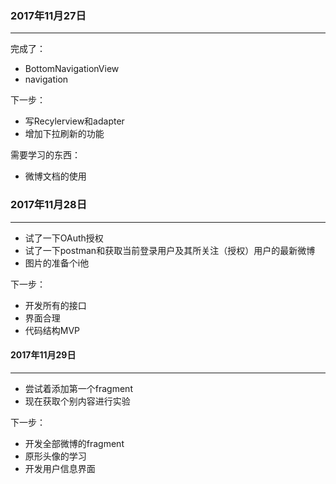 ###  2017年11月27日

***

完成了：
- BottomNavigationView
- navigation

下一步：
- 写Recylerview和adapter
- 增加下拉刷新的功能

需要学习的东西：
- 微博文档的使用

### 2017年11月28日

***

- 试了一下OAuth授权
- 试了一下postman和获取当前登录用户及其所关注（授权）用户的最新微博
- 图片的准备个i他

下一步：
- 开发所有的接口
- 界面合理
- 代码结构MVP

#### 2017年11月29日

***

- 尝试着添加第一个fragment
- 现在获取个别内容进行实验

下一步：
- 开发全部微博的fragment
- 原形头像的学习
- 开发用户信息界面
